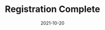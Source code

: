 ---
layout: blocks
title: Registration Complete
date: 2021-10-20
primary_color: '#221f20'
page_sections:
  - block: hero-1
    headline: <strong>Registration complete!</strong>
    content:
        <br>
        Read the confirmation email for important instructions.
        <br><br>
        <strong>Don't see it within 3 minutes? CHECK YOUR SPAM.</strong>
        <br><br>
        Things to remember... <br>
        1. Join the private group (invite in email) by Friday, June 17. <br>
        2. Submit your first check-in by <strong>Sunday, June 19</strong>.<br>
        3. Email us at team@themoai.org if you have any questions.<br>
---